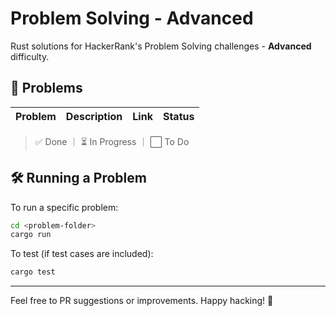 # Problem Solving - Advanced

Rust solutions for HackerRank's Problem Solving challenges - **Advanced** difficulty.

## 📘 Problems

| Problem | Description | Link | Status |
|--------|-------------|------|--------|

> ✅ Done ｜ ⏳ In Progress ｜ ⬜ To Do

## 🛠 Running a Problem

To run a specific problem:

```bash
cd <problem-folder>
cargo run
```

To test (if test cases are included):

```bash
cargo test
```

---

Feel free to PR suggestions or improvements. Happy hacking! 🦀
